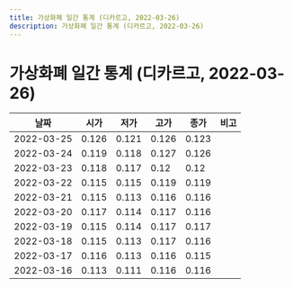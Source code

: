 ```yaml
---
title: 가상화폐 일간 통계 (디카르고, 2022-03-26)
description: 가상화폐 일간 통계 (디카르고, 2022-03-26)
---
```


가상화폐 일간 통계 (디카르고, 2022-03-26)
===

|날짜|시가|저가|고가|종가|비고|
|--|--|--|--|--|--|
|2022-03-25|0.126|0.121|0.126|0.123|    |
|2022-03-24|0.119|0.118|0.127|0.126|    |
|2022-03-23|0.118|0.117|0.12|0.12|    |
|2022-03-22|0.115|0.115|0.119|0.119|    |
|2022-03-21|0.115|0.113|0.116|0.116|    |
|2022-03-20|0.117|0.114|0.117|0.116|    |
|2022-03-19|0.115|0.114|0.117|0.117|    |
|2022-03-18|0.115|0.113|0.117|0.116|    |
|2022-03-17|0.116|0.113|0.116|0.115|    |
|2022-03-16|0.113|0.111|0.116|0.116|    |
